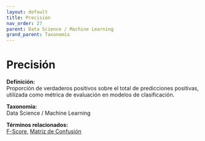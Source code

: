 ```yaml
---
layout: default
title: Precisión
nav_order: 27
parent: Data Science / Machine Learning
grand_parent: Taxonomía
---
```


# Precisión

**Definición:**  
Proporción de verdaderos positivos sobre el total de predicciones positivas, utilizada como métrica de evaluación en modelos de clasificación.

**Taxonomía:**  
Data Science / Machine Learning

**Términos relacionados:**  
[F-Score](https://maleniski.github.io/diccionario-angl-tec-mx/docs/taxonomia/data--science--/--machine--learning/f-score.html), [Matriz de Confusión](https://maleniski.github.io/diccionario-angl-tec-mx/docs/taxonomia/data--science--/--machine--learning/matriz-de-confusin.html)

